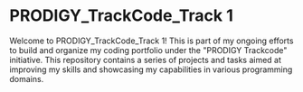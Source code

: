 # PRODIGY_TrackCode_Track 1
Welcome to PRODIGY_TrackCode_Track 1! This is part of my ongoing efforts to build and organize my coding portfolio under the "PRODIGY Trackcode" initiative. This repository contains a series of projects and tasks aimed at improving my skills and showcasing my capabilities in various programming domains.
